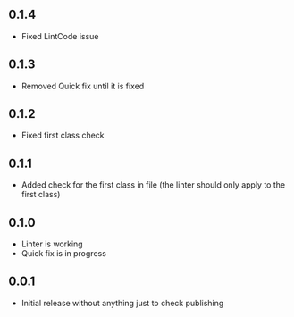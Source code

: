 ## 0.1.4

* Fixed LintCode issue


## 0.1.3

* Removed Quick fix until it is fixed


## 0.1.2

* Fixed first class check


## 0.1.1

* Added check for the first class in file (the linter should only apply to the first class)


## 0.1.0

* Linter is working
* Quick fix is in progress


## 0.0.1

* Initial release without anything just to check publishing